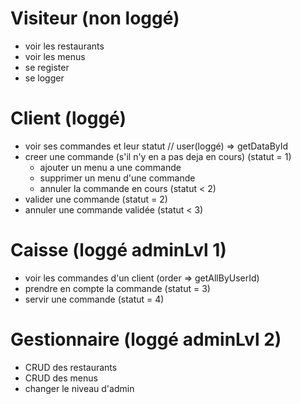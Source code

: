 # Visiteur (non loggé)
* voir les restaurants
* voir les menus
* se register
* se logger

# Client (loggé)
* voir ses commandes et leur statut    // user(loggé) => getDataById
* creer une commande (s'il n'y en a pas deja en cours) (statut = 1)
    * ajouter un menu a une commande
    * supprimer un menu d'une commande
    * annuler la commande en cours (statut < 2)
* valider une commande (statut = 2)
* annuler une commande validée (statut < 3)

# Caisse (loggé adminLvl 1)
* voir les commandes d'un client (order => getAllByUserId)
* prendre en compte la commande (statut = 3)
* servir une commande (statut = 4)

# Gestionnaire (loggé adminLvl 2)
- CRUD des restaurants
- CRUD des menus
- changer le niveau d'admin
